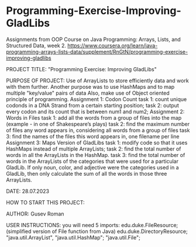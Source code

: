# Programming-Exercise-Improving-GladLibs
Assignments from OOP Course on Java Programming: Arrays, Lists, and Structured Data, week 2. https://www.coursera.org/learn/java-programming-arrays-lists-data/supplement/RnGtN/programming-exercise-improving-gladlibs

PROJECT TITLE: "Programming Exercise: Improving GladLibs"

PURPOSE OF PROJECT: Use of ArrayLists to store efficiently data and work 
                    with them further. Another purpose was to use HashMaps
                    and to map multiple "key/value" pairs of data
                    Also, make use of Object oriented principle of programming. 
                    Assignment 1: Codon Count
                    task 1: count unique codonds in a DNA Strand from
                    a certain starting position; 
                    task 2: output every codon and its count that is between
                    num1 and num2; 
                    Assignment 2: Words in Files 
                    task 1: add all the words from a group of files into the map 
                    (example - in one of Shakespeare’s plays) 
                    task 2: find the maximum number of files any word appears in, 
                    considering all words from a group of files 
                    task 3: find the names of the files this word 
                    appears in, one filename per line
                    Assignment 3: Maps Version of GladLibs
                    task 1: modify code so that it uses HashMaps instead
                    of multiple ArrayLists;
                    task 2: find the total number of words in all 
                    the ArrayLists in the HashMap.
                    task 3: find the total number of words in the ArrayLists 
                    of the categories that were used for a particular 
                    GladLib. If only noun, color, and adjective were 
                    the categories used in a GladLib, then only calculate 
                    the sum of all the words in those three ArrayLists. 

DATE: 28.07.2023

HOW TO START THIS PROJECT:

AUTHOR: Gusev Roman

USER INSTRUCTIONS: you will need 5 imports: 
                   edu.duke.FileResource; (simplified version of 
                   File function from Java)
                   edu.duke.DirectoryResource;
                   "java.util.ArrayList", 
                   "java.util.HashMap";
                   "java.util.File"; 
